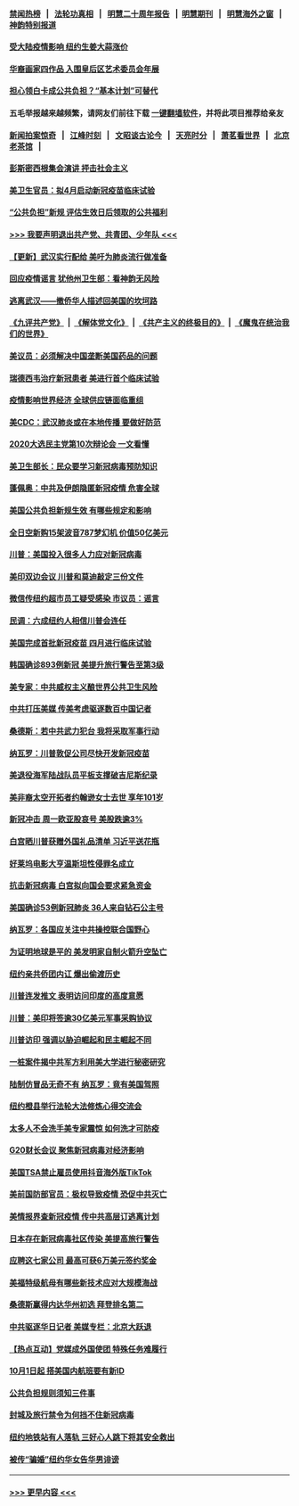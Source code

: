 #### [禁闻热榜](热点新闻.md?=0)  &nbsp;&nbsp;|&nbsp;&nbsp; [法轮功真相](https://github.com/gfw-breaker/truth/blob/master/README.md?=0) &nbsp;&nbsp;|&nbsp;&nbsp; [明慧二十周年报告](https://github.com/gfw-breaker/mh-reports/blob/master/README.md?=0) &nbsp;&nbsp;|&nbsp;&nbsp;[明慧期刊](https://github.com/gfw-breaker/mh-qikan) &nbsp;&nbsp;|&nbsp;&nbsp; [明慧海外之窗](https://github.com/gfw-breaker/mh-news/blob/master/README.md?=0) &nbsp;&nbsp;|&nbsp;&nbsp; [神韵特别报道](https://github.com/gfw-breaker/mh-news/blob/master/shenyun.md?=0)
#### [受大陆疫情影响  纽约生姜大蒜涨价](../pages/nsc412/n11896485.md?t=02261602) 
#### [华裔画家四作品  入围皇后区艺术委员会年展](../pages/nsc412/n11896497.md?t=02261602) 
#### [担心领白卡成公共负担？“基本计划”可替代](../pages/nsc412/n11896478.md?t=02261602) 
#### 五毛举报越来越频繁，请网友们前往下载 [一键翻墙软件](https://github.com/gfw-breaker/ssr-accounts)，并将此项目推荐给亲友
#### [新闻拍案惊奇](https://github.com/gfw-breaker/banned-news/blob/master/pages/link4.md) &nbsp;&nbsp;|&nbsp;&nbsp; [江峰时刻](https://github.com/gfw-breaker/banned-news/blob/master/pages/link4.md) &nbsp;&nbsp;|&nbsp;&nbsp; [文昭谈古论今](https://github.com/gfw-breaker/banned-news/blob/master/pages/link4.md) &nbsp;&nbsp;|&nbsp;&nbsp; [天亮时分](https://github.com/gfw-breaker/banned-news/blob/master/pages/link4.md) &nbsp;&nbsp;|&nbsp;&nbsp; [萧茗看世界](https://github.com/gfw-breaker/banned-news/blob/master/pages/link4.md) &nbsp;&nbsp;|&nbsp;&nbsp; [北京老茶馆](https://github.com/gfw-breaker/banned-news/blob/master/pages/link4.md) &nbsp;&nbsp;|&nbsp;&nbsp; 
#### [彭斯密西根集会演讲 抨击社会主义](../pages/nsc412/n11896543.md?t=02261602) 
#### [美卫生官员：拟4月启动新冠疫苗临床试验](../pages/nsc412/n11896357.md?t=02261602) 
#### [“公共负担”新规  评估生效日后领取的公共福利](../pages/nsc412/n11893847.md?t=02261602) 
#### [>>> 我要声明退出共产党、共青团、少年队 <<<](https://github.com/begood0513/goodnews/blob/master/quit/letter.md) 
#### [【更新】武汉实行配给 美吁为肺炎流行做准备](../pages/nsc412/n11890652.md?t=02261602) 
#### [回应疫情谣言 犹他州卫生部：看神韵无风险](../pages/nsc412/n11896078.md?t=02261602) 
#### [逃离武汉——撤侨华人描述回美国的坎坷路](../pages/nsc412/n11895897.md?t=02261602) 
#### [《九评共产党》](https://github.com/begood0513/9ping.md/blob/master/README.md) &nbsp;|&nbsp; [《解体党文化》](../../../../jtdwh.md/blob/master/README.md)  &nbsp;|&nbsp; [《共产主义的终极目的》](../../../../gczydzjmd.md/blob/master/README.md) &nbsp;|&nbsp; [《魔鬼在统治我们的世界》](../../../../mgztzwmdsj.md/blob/master/README.md) 
#### [美议员：必须解决中国垄断美国药品的问题](../pages/nsc412/n11895991.md?t=02261602) 
#### [瑞德西韦治疗新冠患者 美进行首个临床试验](../pages/nsc412/n11895845.md?t=02261602) 
#### [疫情影响世界经济 全球供应链面临重组](../pages/nsc412/n11895634.md?t=02261602) 
#### [美CDC：武汉肺炎或在本地传播 要做好防范](../pages/nsc412/n11895597.md?t=02261602) 
#### [2020大选民主党第10次辩论会 一文看懂](../pages/nsc412/n11895486.md?t=02261602) 
#### [美卫生部长：民众要学习新冠病毒预防知识](../pages/nsc412/n11895308.md?t=02261602) 
#### [蓬佩奥：中共及伊朗隐匿新冠疫情 危害全球](../pages/nsc412/n11895492.md?t=02261602) 
#### [美国公共负担新规生效 有哪些规定和影响](../pages/nsc412/n11893866.md?t=02261602) 
#### [全日空新购15架波音787梦幻机 价值50亿美元](../pages/nsc412/n11895154.md?t=02261602) 
#### [川普：美国投入很多人力应对新冠病毒](../pages/nsc412/n11894977.md?t=02261602) 
#### [美印双边会议 川普和莫迪敲定三份文件](../pages/nsc412/n11894247.md?t=02261602) 
#### [微信传纽约超市员工疑受感染  市议员：谣言](../pages/nsc412/n11893861.md?t=02261602) 
#### [民调：六成纽约人相信川普会连任](../pages/nsc412/n11893884.md?t=02261602) 
#### [美国完成首批新冠疫苗 四月进行临床试验](../pages/nsc412/n11893526.md?t=02261602) 
#### [韩国确诊893例新冠 美提升旅行警告至第3级](../pages/nsc412/n11893662.md?t=02261602) 
#### [美专家：中共威权主义酿世界公共卫生风险](../pages/nsc412/n11893474.md?t=02261602) 
#### [中共打压美媒 传美考虑驱逐数百中国记者](../pages/nsc412/n11893178.md?t=02261602) 
#### [桑德斯：若中共武力犯台 我将采取军事行动](../pages/nsc412/n11893282.md?t=02261602) 
#### [纳瓦罗：川普敦促公司尽快开发新冠疫苗](../pages/nsc412/n11893211.md?t=02261602) 
#### [美退役海军陆战队员平板支撑破吉尼斯纪录](../pages/nsc412/n11893022.md?t=02261602) 
#### [美非裔太空开拓者约翰逊女士去世 享年101岁](../pages/nsc412/n11892917.md?t=02261602) 
#### [新冠冲击 周一欧亚股哀号 美股跌逾3%](../pages/nsc412/n11892648.md?t=02261602) 
#### [白宫晒川普获赠外国礼品清单 习近平送花瓶](../pages/nsc412/n11892985.md?t=02261602) 
#### [好莱坞电影大亨温斯坦性侵罪名成立](../pages/nsc412/n11892907.md?t=02261602) 
#### [抗击新冠病毒 白宫拟向国会要求紧急资金](../pages/nsc412/n11892943.md?t=02261602) 
#### [美国确诊53例新冠肺炎 36人来自钻石公主号](../pages/nsc412/n11892877.md?t=02261602) 
#### [纳瓦罗：各国应关注中共操控联合国野心](../pages/nsc412/n11892856.md?t=02261602) 
#### [为证明地球是平的 美发明家自制火箭升空坠亡](../pages/nsc412/n11892645.md?t=02261602) 
#### [纽约亲共侨团内讧 爆出偷渡历史](../pages/nsc412/n11891235.md?t=02261602) 
#### [川普连发推文 表明访问印度的高度意愿](../pages/nsc412/n11891927.md?t=02261602) 
#### [川普：美印将签逾30亿美元军事采购协议](../pages/nsc412/n11892494.md?t=02261602) 
#### [川普访印 强调以胁迫崛起和民主崛起不同](../pages/nsc412/n11891855.md?t=02261602) 
#### [一桩案件揭中共军方利用美大学进行秘密研究](../pages/nsc412/n11891206.md?t=02261602) 
#### [陆制仿冒品无奇不有 纳瓦罗：竟有美国驾照](../pages/nsc412/n11890953.md?t=02261602) 
#### [纽约橙县举行法轮大法修炼心得交流会](../pages/nsc412/n11890760.md?t=02261602) 
#### [太多人不会洗手美专家震惊 如何洗才可防疫](../pages/nsc412/n11875866.md?t=02261602) 
#### [G20财长会议 聚焦新冠病毒对经济影响](../pages/nsc412/n11890400.md?t=02261602) 
#### [美国TSA禁止雇员使用抖音海外版TikTok](../pages/nsc412/n11890500.md?t=02261602) 
#### [美前国防部官员：极权导致疫情 恐促中共灭亡](../pages/nsc412/n11889092.md?t=02261602) 
#### [美情报界查新冠疫情 传中共高层订逃离计划](../pages/nsc412/n11888161.md?t=02261602) 
#### [日本存在新冠病毒社区传染 美提高旅行警告](../pages/nsc412/n11889917.md?t=02261602) 
#### [应聘这七家公司 最高可获6万美元签约奖金](../pages/nsc412/n11879446.md?t=02261602) 
#### [美福特级航母有哪些新技术应对大规模海战](../pages/nsc412/n11882087.md?t=02261602) 
#### [桑德斯赢得内达华州初选 拜登排名第二](../pages/nsc412/n11888760.md?t=02261602) 
#### [中共驱逐华日记者 美媒专栏：北京大跃退](../pages/nsc412/n11888453.md?t=02261602) 
#### [【热点互动】党媒成外国使团 特殊任务难履行](../pages/nsc412/n11888306.md?t=02261602) 
#### [10月1日起 搭美国内航班要有新ID](../pages/nsc412/n11888243.md?t=02261602) 
#### [公共负担规则须知三件事](../pages/nsc412/n11888123.md?t=02261602) 
#### [封城及旅行禁令为何挡不住新冠病毒](../pages/nsc412/n11888067.md?t=02261602) 
#### [纽约地铁站有人落轨   三好心人跳下将其安全救出](../pages/nsc412/n11888088.md?t=02261602) 
#### [被传“骗婚”纽约华女告华男诽谤](../pages/nsc412/n11887303.md?t=02261602) 

----
#### [ >>> 更早内容 <<< ](../indexes/nsc412-earlier.md)
